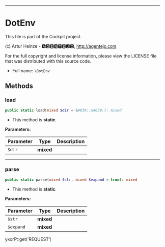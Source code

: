 ***

# DotEnv

This file is part of the Cockpit project.

(c) Artur Heinze - 🅰🅶🅴🅽🆃🅴🅹🅾, http://agentejo.com

For the full copyright and license information, please view the LICENSE file that was distributed with this source code.

* Full name: `\DotEnv`

## Methods

### load

```php
public static load(mixed $dir = &#039;.&#039;): mixed
```

* This method is **static**.

**Parameters:**

| Parameter | Type | Description |
|-----------|------|-------------|
| `$dir` | **mixed** |  |

***

### parse

```php
public static parse(mixed $str, mixed $expand = true): mixed
```

* This method is **static**.

**Parameters:**

| Parameter | Type | Description |
|-----------|------|-------------|
| `$str` | **mixed** |  |
| `$expand` | **mixed** |  |

yxorP::get('REQUEST')
